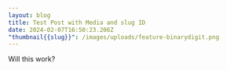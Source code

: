 ```yaml
---
layout: blog
title: Test Post with Media and slug ID
date: 2024-02-07T16:50:23.206Z
"thumbnail{{slug}}": /images/uploads/feature-binarydigit.png
---
```

Will this work?
